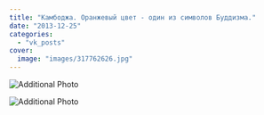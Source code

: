 ```yaml
---
title: "Камбоджа. Оранжевый цвет - один из символов Буддизма."
date: "2013-12-25"
categories: 
  - "vk_posts"
cover:
  image: "images/317762626.jpg"
---
```


![Additional Photo](https://vodpop.ru/wp-content/uploads/2023/07/317762627.jpg)

![Additional Photo](https://vodpop.ru/wp-content/uploads/2023/07/317762628.jpg)
